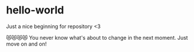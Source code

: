 # hello-world
Just a nice beginning for repository &lt;3

😻😻😻😻   You never know what's about to change in the next moment. Just move on and on!
